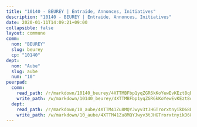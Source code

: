 ```yaml
---
title: "10140 - BEUREY | Entraide, Annonces, Initiatives"
description: "10140 - BEUREY | Entraide, Annonces, Initiatives"
date: 2020-01-11T14:09:21+09:00
collapsible: false
layout: commune
comm:
  nom: "BEUREY"
  slug: beurey
  cp: "10140"
dept:
  nom: "Aube"
  slug: aube
  num: "10"
peerpad:
  comm:
    read_path: /r/markdown/10140_beurey/4XTTMBFbp1yqZGR6kKoYewEvKEzt8qEFJapRfsuWcu3UHTH67
    write_path: /w/markdown/10140_beurey/4XTTMBFbp1yqZGR6kKoYewEvKEzt8qEFJapRfsuWcu3UHTH67-K3TgTeK8rzChZpcRepucy3FFXqLjrq3Gab9MJXwUktoVSjYzedNTRjGV6Di3u4uHNDAmWEQKTpnKaDHVpQsRKgLhMbNp5JdVj9Xy8fotDfY18MVun4bH1Di7Dk4siS7prkKwqoXu
  dept:
    read_path: /r/markdown/10_aube/4XTTM41Zu8MQYJwyv3tJHGTrorxtnyikD68DsVemyiZk3ThMz
    write_path: /w/markdown/10_aube/4XTTM41Zu8MQYJwyv3tJHGTrorxtnyikD68DsVemyiZk3ThMz-K3TgTmGUJaeXhcyrKr3gXoqmq82GkfYoTwSCbr39jXo2qoiz4eMZ1zWf94tEK8PkgCEQwZ6j878iec7q7nyW22BbTVtKr2C3mJwkjMoqhPxRA9brvyfx2cZBiMVgJntTtrf7GrDW
---
```


